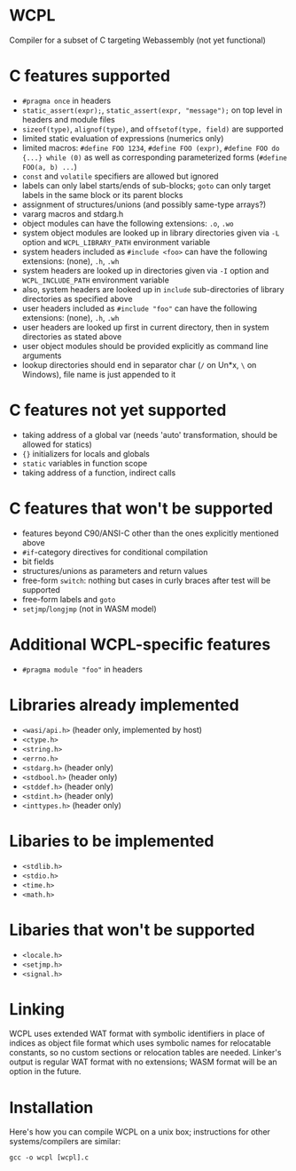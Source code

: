 WCPL
====

Compiler for a subset of C targeting Webassembly (not yet functional)

# C features supported

- `#pragma once` in headers
- `static_assert(expr);`, `static_assert(expr, "message");` on top level in headers and module files
- `sizeof(type)`, `alignof(type)`, and `offsetof(type, field)` are supported
- limited static evaluation of expressions (numerics only)
- limited macros: `#define FOO 1234`, `#define FOO (expr)`, `#define FOO do {...} while (0)` as well as 
  corresponding parameterized forms (`#define FOO(a, b) ...`)   
- `const` and `volatile` specifiers are allowed but ignored
- labels can only label starts/ends of sub-blocks; `goto` can only target labels in the same block or its parent blocks
- assignment of structures/unions (and possibly same-type arrays?)
- vararg macros and stdarg.h
- object modules can have the following extensions: `.o`, `.wo`
- system object modules are looked up in library directories given via `-L` option and `WCPL_LIBRARY_PATH` environment variable
- system headers included as `#include <foo>` can have the following extensions: (none), `.h`, `.wh`
- system headers are looked up in directories given via `-I` option and `WCPL_INCLUDE_PATH` environment variable
- also, system headers are looked up in `include` sub-directories of library directories as specified above
- user headers included as `#include "foo"` can have the following extensions: (none), `.h`, `.wh`
- user headers are looked up first in current directory, then in system directories as stated above
- user object modules should be provided explicitly as command line arguments
- lookup directories should end in separator char (`/` on Un*x, `\` on Windows), file name is just appended to it

# C features not yet supported

- taking address of a global var (needs 'auto' transformation, should be allowed for statics)
- `{}` initializers for locals and globals
- `static` variables in function scope
- taking address of a function, indirect calls

# C features that won't be supported

- features beyond C90/ANSI-C other than the ones explicitly mentioned above
- `#if`-category directives for conditional compilation
- bit fields
- structures/unions as parameters and return values
- free-form `switch`: nothing but cases in curly braces after test will be supported
- free-form labels and `goto`
- `setjmp`/`longjmp` (not in WASM model)

# Additional WCPL-specific features

- `#pragma module "foo"` in headers

# Libraries already implemented

- `<wasi/api.h>` (header only, implemented by host)
- `<ctype.h>`
- `<string.h>`
- `<errno.h>`
- `<stdarg.h>` (header only)
- `<stdbool.h>` (header only)
- `<stddef.h>` (header only)
- `<stdint.h>` (header only)
- `<inttypes.h>` (header only)
 
# Libaries to be implemented

- `<stdlib.h>`
- `<stdio.h>`
- `<time.h>`
- `<math.h>`

# Libaries that won't be supported

- `<locale.h>`
- `<setjmp.h>`
- `<signal.h>`


# Linking

WCPL uses extended WAT format with symbolic identifiers in place of indices as
object file format which uses symbolic names for relocatable constants, so no 
custom sections or relocation tables are needed. Linker's output is regular WAT 
format with no extensions; WASM format will be an option in the future.
 

# Installation

Here's how you can compile WCPL on a unix box; instructions for other
systems/compilers are similar:

```
gcc -o wcpl [wcpl].c 
```






